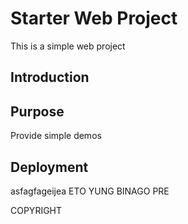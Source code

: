 # Starter Web Project

This is a simple web project

## Introduction

## Purpose

Provide simple demos

## Deployment

asfagfageijea
ETO YUNG BINAGO PRE


COPYRIGHT